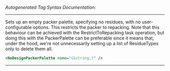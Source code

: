 <!-- THIS IS AN AUTOGENERATED FILE: Don't edit it directly, instead change the schema definition in the code itself. -->

_Autogenerated Tag Syntax Documentation:_

---
Sets up an empty packer palette, specifying no residues, with no user-configurable options.  This restricts the packer to repacking.  Note that this behaviour can be achieved with the RestrictToRepacking task operation, but doing this with the PackerPalette can be preferable since it means that, under the hood, we're not unnecessarily setting up a list of ResidueTypes only to delete them all.

```xml
<NoDesignPackerPalette name="(&string;)" />
```



---
